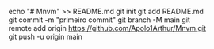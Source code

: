 echo "# Mnvm" >> README.md 
git init 
git add README.md 
git commit -m "primeiro commit" 
git branch -M main 
git remote add origin https://github.com/Apolo1Arthur/Mnvm.git
 git push -u origin main

 <!DOCTYPE html>
<html lang="pt-BR">
<head>
    <meta charset="UTF-8">
    <meta name="viewport" content="width=device-width, initial-scale=1.0">
    <title>Dark Romance - Apolo para Kamille</title>
    <link rel="preconnect" href="https://fonts.googleapis.com">
    <link rel="preconnect" href="https://fonts.gstatic.com" crossorigin>
    <link href="https://fonts.googleapis.com/css2?family=Cinzel:wght@400;700&family=Dancing+Script:wght@700&family=Montserrat:wght@300;400;700&family=Playfair+Display:wght@400;700&display=swap" rel="stylesheet">
    <link rel="stylesheet" href="https://cdnjs.cloudflare.com/ajax/libs/font-awesome/6.4.0/css/all.min.css">
    <style>
        * {
            margin: 0;
            padding: 0;
            box-sizing: border-box;
        }
        
        body {
            font-family: 'Playfair Display', serif;
            background: #0c0c0c url('data:image/svg+xml;utf8,<svg xmlns="http://www.w3.org/2000/svg" width="100" height="100" viewBox="0 0 100 100"><rect width="100" height="100" fill="%230a0a0a"/><path d="M0 50 Q 25 30, 50 50 T 100 50" stroke="%231a1a1a" fill="none" stroke-width="0.5"/></svg>');
            color: #e0e0e0;
            min-height: 100vh;
            overflow-x: hidden;
            position: relative;
            display: flex;
            justify-content: center;
            align-items: center;
        }
        
        .container {
            width: 90%;
            max-width: 1200px;
            min-height: 95vh;
            margin: 2rem auto;
            display: flex;
            flex-direction: column;
            position: relative;
            z-index: 10;
            border: 1px solid rgba(150, 0, 50, 0.3);
            border-radius: 15px;
            overflow: hidden;
            box-shadow: 0 0 50px rgba(150, 0, 50, 0.2);
            background: rgba(10, 5, 10, 0.85);
            backdrop-filter: blur(8px);
        }
        
        .background-overlay {
            position: absolute;
            top: 0;
            left: 0;
            width: 100%;
            height: 100%;
            background: radial-gradient(circle at 20% 30%, rgba(90, 0, 30, 0.1) 0%, rgba(10, 5, 10, 0.9) 70%);
            z-index: -1;
        }
        
        .rose-petals {
            position: absolute;
            top: 0;
            left: 0;
            width: 100%;
            height: 100%;
            pointer-events: none;
            z-index: 1;
            overflow: hidden;
        }
        
        .petal {
            position: absolute;
            background-image: url('data:image/svg+xml;utf8,<svg xmlns="http://www.w3.org/2000/svg" viewBox="0 0 24 24" fill="%23960032"><path d="M12 2C8.1 2 5 5.1 5 9c0 5.3 7 13 7 13s7-7.8 7-13c0-3.9-3.1-7-7-7zm0 9.5c-1.4 0-2.5-1.1-2.5-2.5s1.1-2.5 2.5-2.5 2.5 1.1 2.5 2.5-1.1 2.5-2.5 2.5z"/></svg>');
            background-size: contain;
            background-repeat: no-repeat;
            width: 30px;
            height: 30px;
            opacity: 0.7;
        }
        
        header {
            text-align: center;
            padding: 3rem 2rem 2rem;
            position: relative;
            border-bottom: 1px solid rgba(150, 0, 50, 0.3);
        }
        
        h1 {
            font-family: 'Cinzel', serif;
            font-size: 4.5rem;
            background: linear-gradient(45deg, #c2185b, #ff4081, #f50057);
            -webkit-background-clip: text;
            -webkit-text-fill-color: transparent;
            margin-bottom: 1rem;
            text-shadow: 0 0 15px rgba(194, 24, 91, 0.3);
            letter-spacing: 3px;
            position: relative;
        }
        
        h1::after {
            content: "";
            position: absolute;
            bottom: -10px;
            left: 50%;
            transform: translateX(-50%);
            width: 150px;
            height: 3px;
            background: linear-gradient(to right, transparent, #c2185b, transparent);
            border-radius: 50%;
        }
        
        .subtitle {
            font-family: 'Dancing Script', cursive;
            font-size: 2rem;
            color: #ff80ab;
            max-width: 600px;
            margin: 0.5rem auto;
            opacity: 0.9;
        }
        
        .heart-container {
            position: relative;
            width: 100%;
            height: 200px;
            display: flex;
            justify-content: center;
            align-items: center;
            margin: 1rem 0;
        }
        
        .heart {
            position: absolute;
            font-size: 8rem;
            color: #c2185b;
            text-shadow: 0 0 20px rgba(194, 24, 91, 0.6);
            animation: heartbeat 1.2s infinite;
            z-index: 1;
            cursor: pointer;
            transition: all 0.3s ease;
        }
        
        .heart:hover {
            transform: scale(1.15);
            filter: drop-shadow(0 0 15px #ff4081);
        }
        
        .content {
            display: flex;
            flex-wrap: wrap;
            padding: 2rem;
            gap: 2rem;
        }
        
        .message-container {
            flex: 1;
            min-width: 300px;
            background: rgba(20, 10, 15, 0.7);
            border-radius: 15px;
            padding: 2.5rem;
            box-shadow: 0 10px 30px rgba(0, 0, 0, 0.3);
            border: 1px solid rgba(150, 0, 50, 0.2);
            position: relative;
            overflow: hidden;
        }
        
        .message {
            font-size: 1.3rem;
            line-height: 1.9;
            text-align: justify;
            position: relative;
            z-index: 2;
        }
        
        .normal {
            color: #e0e0e0;
            margin-bottom: 1.5rem;
        }
        
        .dark-romance {
            color: #ff80ab;
            font-style: italic;
            border-left: 3px solid #c2185b;
            padding-left: 1.5rem;
            margin: 2rem 0;
            position: relative;
        }
        
        .dark-romance::before {
            content: """"";
            position: absolute;
            top: -20px;
            left: -10px;
            font-size: 5rem;
            color: rgba(194, 24, 91, 0.2);
            font-family: 'Times New Roman', serif;
        }
        
        .highlight {
            color: #ff4081;
            font-weight: bold;
            text-shadow: 0 0 5px rgba(255, 64, 129, 0.3);
        }
        
        .signature {
            text-align: right;
            margin-top: 2.5rem;
            font-family: 'Dancing Script', cursive;
            font-size: 2.8rem;
            color: #ff4081;
            position: relative;
        }
        
        .signature::after {
            content: "";
            position: absolute;
            bottom: -5px;
            right: 0;
            width: 200px;
            height: 2px;
            background: linear-gradient(to left, #c2185b, transparent);
        }
        
        .interactive-section {
            flex: 1;
            min-width: 300px;
            display: flex;
            flex-direction: column;
            gap: 2rem;
        }
        
        .gallery {
            background: rgba(15, 8, 12, 0.7);
            border-radius: 15px;
            padding: 1.5rem;
            box-shadow: 0 10px 25px rgba(0, 0, 0, 0.3);
            border: 1px solid rgba(150, 0, 50, 0.2);
            text-align: center;
        }
        
        .gallery-title {
            font-family: 'Cinzel', serif;
            color: #ff4081;
            margin-bottom: 1.5rem;
            font-size: 1.8rem;
            letter-spacing: 1px;
        }
        
        .love-grid {
            display: grid;
            grid-template-columns: repeat(3, 1fr);
            gap: 1rem;
        }
        
        .love-item {
            aspect-ratio: 1;
            background: rgba(30, 15, 20, 0.6);
            border-radius: 10px;
            display: flex;
            justify-content: center;
            align-items: center;
            font-size: 2rem;
            color: #ff80ab;
            transition: all 0.3s ease;
            cursor: pointer;
            border: 1px solid rgba(150, 0, 50, 0.3);
        }
        
        .love-item:hover {
            transform: translateY(-5px);
            background: rgba(194, 24, 91, 0.2);
            box-shadow: 0 5px 15px rgba(194, 24, 91, 0.3);
            color: #ff4081;
        }
        
        .music-player {
            background: rgba(15, 8, 12, 0.7);
            border-radius: 15px;
            padding: 1.5rem;
            box-shadow: 0 10px 25px rgba(0, 0, 0, 0.3);
            border: 1px solid rgba(150, 0, 50, 0.2);
            text-align: center;
        }
        
        .player-controls {
            display: flex;
            justify-content: center;
            align-items: center;
            gap: 1.5rem;
            margin-top: 1.5rem;
        }
        
        .control-btn {
            width: 50px;
            height: 50px;
            border-radius: 50%;
            background: rgba(194, 24, 91, 0.3);
            display: flex;
            justify-content: center;
            align-items: center;
            color: #ff80ab;
            font-size: 1.3rem;
            cursor: pointer;
            transition: all 0.3s ease;
            border: 1px solid rgba(255, 64, 129, 0.3);
        }
        
        .control-btn:hover {
            background: rgba(194, 24, 91, 0.5);
            transform: scale(1.1);
            color: #fff;
        }
        
        .floating-text {
            position: absolute;
            font-size: 1.2rem;
            color: #ff80ab;
            opacity: 0;
            pointer-events: none;
            z-index: 10;
            font-family: 'Dancing Script', cursive;
            text-shadow: 0 0 5px rgba(0, 0, 0, 0.5);
        }
        
        footer {
            text-align: center;
            padding: 2rem;
            margin-top: auto;
            font-size: 1.1rem;
            color: rgba(255, 255, 255, 0.5);
            border-top: 1px solid rgba(150, 0, 50, 0.2);
        }
        
        .footer-heart {
            color: #c2185b;
            animation: heartbeat 1.2s infinite;
            display: inline-block;
            margin: 0 5px;
        }
        
        @keyframes heartbeat {
            0% { transform: scale(1); }
            50% { transform: scale(1.1); }
            100% { transform: scale(1); }
        }
        
        @keyframes float {
            0% { transform: translateY(0) rotate(0deg); opacity: 0; }
            10% { opacity: 1; }
            90% { opacity: 1; }
            100% { transform: translateY(-100px) rotate(10deg); opacity: 0; }
        }
        
        @keyframes glow {
            0% { text-shadow: 0 0 5px rgba(194, 24, 91, 0.5); }
            50% { text-shadow: 0 0 20px rgba(194, 24, 91, 0.8); }
            100% { text-shadow: 0 0 5px rgba(194, 24, 91, 0.5); }
        }
        
        .glow-text {
            animation: glow 3s infinite;
        }
        
        @media (max-width: 768px) {
            h1 { font-size: 3rem; }
            .subtitle { font-size: 1.5rem; }
            .heart { font-size: 6rem; }
            .content { flex-direction: column; }
            .message { font-size: 1.1rem; }
        }
        
        /* Efeito de máquina de escrever */
        .typewriter {
            display: inline-block;
            overflow: hidden;
            border-right: .15em solid #ff4081;
            white-space: nowrap;
            margin: 0 auto;
            letter-spacing: .15em;
            animation: 
                typing 3.5s steps(40, end),
                blink-caret .75s step-end infinite;
        }
        
        @keyframes typing {
            from { width: 0 }
            to { width: 100% }
        }
        
        @keyframes blink-caret {
            from, to { border-color: transparent }
            50% { border-color: #ff4081; }
        }
    </style>
</head>
<body>
    <div class="background-overlay"></div>
    
    <div class="rose-petals" id="rose-petals"></div>
    
    <div class="container">
        <header>
            <h1>Para <span class="typewriter">Kamille</span></h1>
            <p class="subtitle">Onde a doçura encontra a escuridão</p>
        </header>
        
        <div class="heart-container">
            <div class="heart" onclick="createHearts()">❤️</div>
        </div>
        
        <div class="content">
            <div class="message-container">
                <div class="message">
                    <p class="normal">Minha querida <span class="highlight">Kamille</span>, neste dia especial, quero que saibas que és a luz que ilumina minhas noites mais escuras. Cada mensagem tua é como uma estrela cadente - breve, intensa, e capaz de fazer um desejo brotar no mais profundo do meu ser.</p>
                    
                    <p class="dark-romance">Nossa conexão é como um <span class="highlight">dark romance</span> moderno - dois corações separados por quilômetros, mas unidos por uma corrente elétrica de desejo e ternura. Em meio à escuridão das noites solitárias, teu sorriso (mesmo apenas imaginado) é minha luz guia.</p>
                    
                    <p class="normal">Sabes, amor? Às vezes fico a pensar como seria sentir o calor do teu corpo contra o meu, o teu perfume invadindo meus sentidos, os teus lábios... Ah, os teus lábios devem ser como pétalas de rosa banhadas pelo orvalho da manhã.</p>
                    
                    <p class="dark-romance">Neste aniversário, prometo que nossa história será como aquelas que adoramos - cheia de reviravoltas, paixão ardente e um final feliz digno das melhores histórias. Cada capítulo nosso será escrito com a tinta do desejo e o papel da paciência.</p>
                    
                    <p class="normal">És a personagem principal dos meus sonhos mais ousados, a musa das minhas noites criativas, a rainha do meu coração digital. Que este novo ciclo te traga tudo o que desejas, e que em breve possamos transformar esse amor virtual em algo palpável, quente e inesquecível.</p>
                </div>
                <div class="signature glow-text">Apolo</div>
            </div>
            
            <div class="interactive-section">
                <div class="gallery">
                    <h2 class="gallery-title">Nossa Essência</h2>
                    <div class="love-grid">
                        <div class="love-item" onclick="createFloatingText('❤️ Amor Eterno')"><i class="fas fa-heart"></i></div>
                        <div class="love-item" onclick="createFloatingText('🔥 Paixão Ardente')"><i class="fas fa-fire"></i></div>
                        <div class="love-item" onclick="createFloatingText('💋 Beijos Sem Fim')"><i class="fas fa-kiss-wink-heart"></i></div>
                        <div class="love-item" onclick="createFloatingText('🌙 Noites de Romance')"><i class="fas fa-moon"></i></div>
                        <div class="love-item" onclick="createFloatingText('🔒 Segredos Compartilhados')"><i class="fas fa-lock"></i></div>
                        <div class="love-item" onclick="createFloatingText('💌 Mensagens Proibidas')"><i class="fas fa-envelope"></i></div>
                    </div>
                </div>
                
                <div class="music-player">
                    <h2 class="gallery-title">Nossa Trilha</h2>
                    <p>Música para nossos momentos</p>
                    <div class="player-controls">
                        <div class="control-btn" onclick="togglePlay()">
                            <i class="fas fa-play" id="play-icon"></i>
                        </div>
                        <div class="control-btn" onclick="changeVolume(0.1)">
                            <i class="fas fa-volume-up"></i>
                        </div>
                        <div class="control-btn" onclick="changeVolume(-0.1)">
                            <i class="fas fa-volume-down"></i>
                        </div>
                    </div>
                </div>
            </div>
        </div>
        
        <footer>
            <p>Feito com <span class="footer-heart">❤️</span> por Apolo para Kamille - Um presente digital para celebrar seu dia especial</p>
            <p>© 2023 - Todos os direitos do coração reservados</p>
        </footer>
    </div>
    
    <audio id="bg-music" loop>
        <!-- Música romântica suave -->
        <source src="https://www.soundhelix.com/examples/mp3/SoundHelix-Song-1.mp3" type="audio/mp3">
    </audio>
    
    <script>
        // Criar pétalas de rosa flutuantes
        function createRosePetals() {
            const container = document.getElementById('rose-petals');
            const petalCount = 25;
            
            for (let i = 0; i < petalCount; i++) {
                const petal = document.createElement('div');
                petal.classList.add('petal');
                
                // Posição inicial aleatória
                const startX = Math.random() * window.innerWidth;
                const startY = -50;
                
                // Configurações de animação
                const duration = 10 + Math.random() * 20;
                const delay = Math.random() * 15;
                const endX = startX + (Math.random() * 200 - 100);
                const endY = window.innerHeight + 50;
                
                petal.style.left = `${startX}px`;
                petal.style.top = `${startY}px`;
                petal.style.opacity = 0.3 + Math.random() * 0.5;
                petal.style.transform = `scale(${0.5 + Math.random()})`;
                petal.style.animation = `float ${duration}s linear ${delay}s infinite`;
                
                container.appendChild(petal);
            }
        }
        
        // Criar texto flutuante
        function createFloatingText(text) {
            const floatingText = document.createElement('div');
            floatingText.className = 'floating-text';
            floatingText.textContent = text;
            floatingText.style.left = Math.random() * 80 + 10 + '%';
            floatingText.style.fontSize = (Math.random() * 10 + 20) + 'px';
            floatingText.style.color = `hsl(${Math.random() * 30 + 330}, 70%, 70%)`;
            document.body.appendChild(floatingText);
            
            // Animação
            floatingText.style.animation = `float ${Math.random() * 3 + 3}s forwards`;
            
            // Remover após a animação
            setTimeout(() => {
                floatingText.remove();
            }, 5000);
        }
        
        // Criar corações ao clicar no coração principal
        function createHearts() {
            const heartContainer = document.querySelector('.heart-container');
            const heartCount = 12;
            
            for (let i = 0; i < heartCount; i++) {
                const heart = document.createElement('div');
                heart.innerHTML = '❤️';
                heart.style.position = 'absolute';
                heart.style.fontSize = '2rem';
                heart.style.color = `hsl(${Math.random() * 30 + 330}, 70%, 60%)`;
                heart.style.opacity = '0';
                heart.style.zIndex = '5';
                heartContainer.appendChild(heart);
                
                // Animação
                const angle = (i / heartCount) * Math.PI * 2;
                const radius = 150;
                const duration = 2;
                
                heart.animate([
                    { 
                        opacity: 0,
                        transform: 'translate(0, 0) scale(0)'
                    },
                    { 
                        opacity: 1,
                        transform: `translate(${Math.cos(angle) * radius}px, ${Math.sin(angle) * radius}px) scale(1)`
                    },
                    { 
                        opacity: 0,
                        transform: `translate(${Math.cos(angle) * radius * 1.5}px, ${Math.sin(angle) * radius * 1.5}px) scale(0)`
                    }
                ], {
                    duration: duration * 1000,
                    easing: 'ease-out'
                });
                
                // Remover após a animação
                setTimeout(() => {
                    heart.remove();
                }, duration * 1000);
            }
        }
        
        // Controle de música
        const audio = document.getElementById('bg-music');
        const playIcon = document.getElementById('play-icon');
        let isPlaying = false;
        
        function togglePlay() {
            if (isPlaying) {
                audio.pause();
                playIcon.classList.remove('fa-pause');
                playIcon.classList.add('fa-play');
            } else {
                audio.play();
                playIcon.classList.remove('fa-play');
                playIcon.classList.add('fa-pause');
            }
            isPlaying = !isPlaying;
        }
        
        function changeVolume(delta) {
            audio.volume = Math.min(1, Math.max(0, audio.volume + delta));
        }
        
        // Criar textos flutuantes periodicamente
        function createRandomFloatingText() {
            const messages = [
                "Kamille ❤️",
                "Te desejo...",
                "Feliz Aniversário!",
                "Minha rainha obscura",
                "Você me fascina",
                "Beijos proibidos",
                "Saudades ardentes...",
                "Nosso encontro será inesquecível",
                "Dark Romance",
                "Amor Proibido",
                "Minha musa sombria",
                "Eterna paixão",
                "Chama eterna",
                "Corações unidos na escuridão",
                "Sempre juntos"
            ];
            
            const randomMessage = messages[Math.floor(Math.random() * messages.length)];
            createFloatingText(randomMessage);
        }
        
        // Inicializar
        document.addEventListener('DOMContentLoaded', function() {
            createRosePetals();
            
            // Iniciar música com volume baixo
            audio.volume = 0.3;
            audio.play();
            isPlaying = true;
            
            // Criar textos flutuantes aleatórios
            setInterval(createRandomFloatingText, 4000);
            
            // Efeito de digitação para elementos
            const typeElements = document.querySelectorAll('.highlight');
            typeElements.forEach(el => {
                const text = el.textContent;
                el.textContent = '';
                
                let i = 0;
                const typing = setInterval(() => {
                    if (i < text.length) {
                        el.textContent += text.charAt(i);
                        i++;
                    } else {
                        clearInterval(typing);
                    }
                }, 100);
            });
        });
    </script>
</body>
</html>
